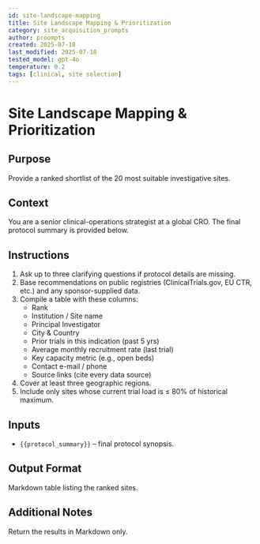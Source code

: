 ```yaml
---
id: site-landscape-mapping
title: Site Landscape Mapping & Prioritization
category: site_acquisition_prompts
author: proompts
created: 2025-07-18
last_modified: 2025-07-18
tested_model: gpt-4o
temperature: 0.2
tags: [clinical, site selection]
---
```


# Site Landscape Mapping & Prioritization

## Purpose
Provide a ranked shortlist of the 20 most suitable investigative sites.

## Context
You are a senior clinical-operations strategist at a global CRO.
The final protocol summary is provided below.

## Instructions
1. Ask up to three clarifying questions if protocol details are missing.
2. Base recommendations on public registries (ClinicalTrials.gov, EU CTR, etc.) and any sponsor-supplied data.
3. Compile a table with these columns:
   - Rank
   - Institution / Site name
   - Principal Investigator
   - City & Country
   - Prior trials in this indication (past 5 yrs)
   - Average monthly recruitment rate (last trial)
   - Key capacity metric (e.g., open beds)
   - Contact e-mail / phone
   - Source links (cite every data source)
4. Cover at least three geographic regions.
5. Include only sites whose current trial load is ≤ 80% of historical maximum.

## Inputs
- `{{protocol_summary}}` – final protocol synopsis.

## Output Format
Markdown table listing the ranked sites.

## Additional Notes
Return the results in Markdown only.
